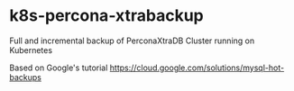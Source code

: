 # k8s-percona-xtrabackup
Full and incremental backup of PerconaXtraDB Cluster running on Kubernetes

Based on Google's tutorial https://cloud.google.com/solutions/mysql-hot-backups